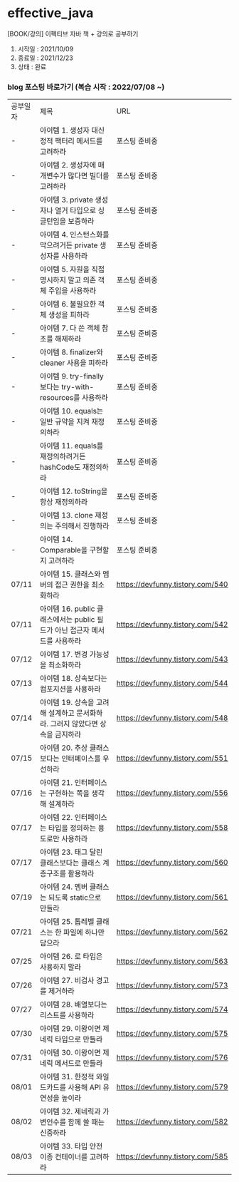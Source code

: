 # effective_java
[BOOK/강의] 이펙티브 자바 책 + 강의로 공부하기

1. 시작일 : 2021/10/09
2. 종료일 : 2021/12/23
3. 상태 : 완료 


### blog 포스팅 바로가기 (복습 시작 : 2022/07/08 ~)
| | | |
|-|-|-|
|공부일자|제목|URL|
|-|아이템 1. 생성자 대신 정적 팩터리 메서드를 고려하라|포스팅 준비중|
|-|아이템 2. 생성자에 매개변수가 많다면 빌더를 고려하라|포스팅 준비중|
|-|아이템 3. private 생성자나 열거 타입으로 싱글턴임을 보증하라|포스팅 준비중|
|-|아이템 4. 인스턴스화를 막으려거든 private 생성자를 사용하라|포스팅 준비중|
|-|아이템 5. 자원을 직접 명시하지 말고 의존 객체 주입을 사용하라|포스팅 준비중|
|-|아이템 6. 불필요한 객체 생성을 피하라 |포스팅 준비중|
|-|아이템 7. 다 쓴 객체 참조를 해제하라|포스팅 준비중|
|-|아이템 8. finalizer와 cleaner 사용을 피하라|포스팅 준비중|
|-|아이템 9. try-finally보다는 try-with-resources를 사용하라|포스팅 준비중|
|-|아이템 10. equals는 일반 규약을 지켜 재정의하라|포스팅 준비중|
|-|아이템 11. equals를 재정의하려거든 hashCode도 재정의하라|포스팅 준비중|
|-|아이템 12. toString을 항상 재정의하라|포스팅 준비중|
|-|아이템 13. clone 재정의는 주의해서 진행하라|포스팅 준비중|
|-|아이템 14. Comparable을 구현할지 고려하라|포스팅 준비중|
|07/11|아이템 15. 클래스와 멤버의 접근 권한을 최소화하라|https://devfunny.tistory.com/540|
|07/11|아이템 16. public 클래스에서는 public 필드가 아닌 접근자 메서드를 사용하라|https://devfunny.tistory.com/542|
|07/12|아이템 17. 변경 가능성을 최소화하라|https://devfunny.tistory.com/543|
|07/13|아이템 18. 상속보다는 컴포지션을 사용하라|https://devfunny.tistory.com/544|
|07/14|아이템 19. 상속을 고려해 설계하고 문서화하라. 그러지 않았다면 상속을 금지하라|https://devfunny.tistory.com/548|
|07/15|아이템 20. 추상 클래스보다는 인터페이스를 우선하라|https://devfunny.tistory.com/551|
|07/16|아이템 21. 인터페이스는 구현하는 쪽을 생각해 설계하라|https://devfunny.tistory.com/556|
|07/17|아이템 22. 인터페이스는 타입을 정의하는 용도로만 사용하라|https://devfunny.tistory.com/558|
|07/17|아이템 23. 태그 달린 클래스보다는 클래스 계층구조를 활용하라|https://devfunny.tistory.com/560|
|07/19|아이템 24. 멤버 클래스는 되도록 static으로 만들라|https://devfunny.tistory.com/561|
|07/21|아이템 25. 톱레벨 클래스는 한 파일에 하나만 담으라|https://devfunny.tistory.com/562|
|07/25|아이템 26. 로 타입은 사용하지 말라|https://devfunny.tistory.com/563|
|07/26|아이템 27. 비검사 경고를 제거하라|https://devfunny.tistory.com/573|
|07/27|아이템 28. 배열보다는 리스트를 사용하라|https://devfunny.tistory.com/574|
|07/30|아이템 29. 이왕이면 제네릭 타입으로 만들라|https://devfunny.tistory.com/575|
|07/31|아이템 30. 이왕이면 제네릭 메서드로 만들라|https://devfunny.tistory.com/576|
|08/01|아이템 31. 한정적 와일드카드를 사용해 API 유연성을 높이라|https://devfunny.tistory.com/579|
|08/02|아이템 32. 제네릭과 가변인수를 함께 쓸 때는 신중하라|https://devfunny.tistory.com/582|
|08/03|아이템 33. 타입 안전 이종 컨테이너를 고려하라|https://devfunny.tistory.com/585|
